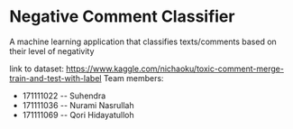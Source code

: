 # Negative Comment Classifier
A machine learning application that classifies texts/comments based on their level of negativity 

link to dataset: https://www.kaggle.com/nichaoku/toxic-comment-merge-train-and-test-with-label
Team members:
- 171111022	-- Suhendra
- 171111036	-- Nurami Nasrullah
- 171111069	-- Qori Hidayatulloh
